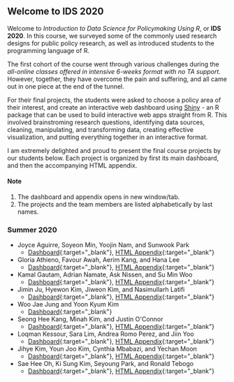 ## Welcome to IDS 2020

Welcome to *Introduction to Data Science for Policymaking Using R*, or **IDS 2020**. In this course, we surveyed some of the commonly used research designs for public policy research, as well as introduced students to the programming language of R. 

The first cohort of the course went through various challenges during the *all-online classes offered in intensive 6-weeks format with no TA support*. However, together, they have overcome the pain and suffering, and all came out in one piece at the end of the tunnel. 

For their final projects, the students were asked to choose a policy area of their interest, and create an interactive web dashboard using [Shiny](https://shiny.rstudio.com/) - an R package that can be used to build interactive web apps straight from R. This involved brainstroming research questions, identifying data sources, cleaning, manipulating, and transforming data, creating effective visualization, and putting everything together in an interactive format.

I am extremely delighted and proud to present the final course projects by our students below. Each project is organized by first its main dashboard, and then the accompanying HTML appendix. 

#### Note
1. The dashboard and appendix opens in new window/tab.
2. The projects and the team members are listed alphabetically by last names.

### Summer 2020

- Joyce Aguirre, Soyeon Min, Yoojin Nam, and Sunwook Park
  - [Dashboard](https://jsaguirre.shinyapps.io/FinalProject/){:target="_blank"}, [HTML Appendix](https://rpubs.com/Sunwook/644778){:target="_blank"}
- Gloria Athieno, Favour Awah, Aerim Kang, and Hana Lee
  - [Dashboard](https://kdis-aerim-kang.shinyapps.io/Team2_Final/){:target="_blank"}, [HTML Appendix](https://htmlpreview.github.io/?https://github.com/idrhee/ids_kdis/blob/gh-pages/appendices/Aerim_Team2_FinalGroupProject.html){:target="_blank"}
- Kamal Gautam, Adrian Namate, Ask Nissen, and Su Min Woo
  - [Dashboard](https://gautamkamal.shinyapps.io/finalproject/){:target="_blank"}, [HTML Appendix](https://htmlpreview.github.io/?https://github.com/idrhee/ids_kdis/blob/gh-pages/appendices/kamal_groupproject.html){:target="_blank"}
- Jimin Ju, Hyewon Kim, Jiweon Kim, and Nasimullarh Latifi
  - [Dashboard](https://ids2020jimin.shinyapps.io/ids2020/){:target="_blank"}, [HTML Appendix](https://htmlpreview.github.io/?https://github.com/idrhee/ids_kdis/blob/gh-pages/appendices/IDS_Group_project_HJJN_no_code.html){:target="_blank"}
- Woo Jae Jung and Yoon Kyum Kim
  - [Dashboard](https://ynwoon.shinyapps.io/final/){:target="_blank"}
- Seong Hee Kang, Minah Kim, and Justin O'Connor
  - [Dashboard](https://oconnorjus.shinyapps.io/GrpPr_MSJ_USAJOBS/){:target="_blank"}, [HTML Appendix](https://htmlpreview.github.io/?https://github.com/idrhee/ids_kdis/blob/gh-pages/appendices/Finalassignment_Justin%2C%20Mina%2C%20Seonghee.html){:target="_blank"}
- Loqman Kessour, Sara Lim, Andrea Romo Perez, and Jiin Yoo
  - [Dashboard](https://loqmankessour.shinyapps.io/OECD_countries_fem_led_cov/){:target="_blank"}, [HTML Appendix](https://htmlpreview.github.io/?https://github.com/idrhee/ids_kdis/blob/gh-pages/appendices/Andrea_Final-Markdown.html){:target="_blank"}
- Jihye Kim, Youn Joo Kim, Cynthia Mbabazi, and Yechan Moon
  - [Dashboard](https://kimjihye.shinyapps.io/final2/){:target="_blank"}, [HTML Appendix](https://htmlpreview.github.io/?https://github.com/idrhee/ids_kdis/blob/gh-pages/appendices/Moon_project_(2).html){:target="_blank"}
- Sae Hee Oh, Ki Sung Kim, Seyoung Park, and Ronald Tebogo
  - [Dashboard](https://appsforids2020.shinyapps.io/realproject/){:target="_blank"}, [HTML Appendix](https://rpubs.com/Ronteek/644688){:target="_blank"}

